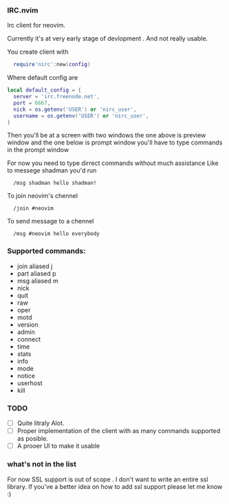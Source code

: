 ### IRC.nvim

Irc client for neovim.

Currently it's at very early stage of devlopment . And not really usable.

You create client with

```lua
  require'nirc':new(config)
```

Where default config are
```lua
local default_config = {
  server = 'irc.freenode.net',
  port = 6667,
  nick = os.getenv('USER') or 'nirc_user',
  username = os.getenv('USER') or 'nirc_user',
}
```

Then you'll be at a screen with two windows the one above is preview window
and the one below is prompt window you'll have to type commands in the
prompt window

For now you need to type dirrect commands without much assistance
Like to messege shadman you'd run 
```
  /msg shadman hello shadman!
```

To join neovim's chennel 
```
  /join #neovim
```

To send message to a chennel
```
  /msg #neovim hello everybody
```

### Supported commands:
- join aliased j
- part aliased p
- msg  aliased m
- nick
- quit
- raw
- oper
- motd
- version
- admin
- connect
- time
- stats
- info
- mode
- notice
- userhost
- kill

### TODO
- [ ] Quite litraly Alot.
- [ ] Proper implementation of the client with as many commands supported as posible.
- [ ] A prooer UI to make it usable

### what's not in the list
For now SSL support is out of scope . I don't want to write an entire ssl library.
If you've a better idea on how to add ssl support please let me know :)
